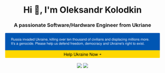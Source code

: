 <h1 align="center">Hi 👋, I'm Oleksandr Kolodkin</h1>
<h3 align="center">A passionate Software/Hardware Engineer from Ukriane</h3>

[![Stand With Ukraine](https://raw.githubusercontent.com/vshymanskyy/StandWithUkraine/main/banner2-direct.svg)](https://vshymanskyy.github.io/StandWithUkraine/)

<div align="center">
  <img height="160px" src="https://github-readme-stats.vercel.app/api?username=kolod&show_icons=true&theme=codeSTACKr&count_private=true&hide_rank=true&line_height=21&PAT_1">
  <img height="160px" src="https://github-readme-stats.vercel.app/api/top-langs/?username=kolod&count_private=true&layout=compact&theme=codeSTACKr&langs_count=6&hide=html,objective-c,logos,processing&PAT_1">
</div>

